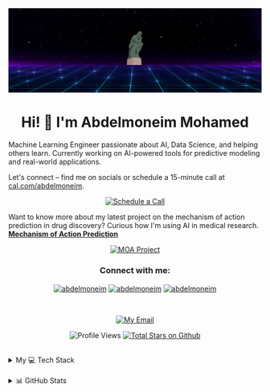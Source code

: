 <img src="https://github.com/srbhr/srbhr/blob/main/assets/headerimage.jpg" height=50% alt="Exploring Data Science and Machine Learning.">

<h1 align="center">Hi! 👋 I'm Abdelmoneim Mohamed</h1>

Machine Learning Engineer passionate about AI, Data Science, and helping others learn. Currently working on AI-powered tools for predictive modeling and real-world applications.

Let's connect – find me on socials or schedule a 15-minute call at [cal.com/abdelmoneim](https://cal.com/abdelmoneim-rehab-ytefku/15min).

<div align="center">

[![Schedule a Call](https://custom-icon-badges.demolab.com/badge/Cal/abdelmoneim-white?style=for-the-badge&logo=calendar&logoColor=black)](https://cal.com/abdelmoneim-rehab-ytefku/15min)

</div>

Want to know more about my latest project on the mechanism of action prediction in drug discovery? Curious how I'm using AI in medical research.
 **[Mechanism of Action Prediction](https://github.com/Xmen3em/Mechanism-Of-Action-Graduation-Project-)**

 <div align="center">

[![MOA Project](https://custom-icon-badges.demolab.com/badge/MOA_Prediction-navy?style=for-the-badge&logo=rocket&logoColor=white)](https://github.com/Xmen3em/Mechanism-Of-Action-Graduation-Project-)

</div>

<h3 align="center">Connect with me:</h3>
<p align="center">
<a href="www.linkedin.com/in/abdelmoneim77" target="blank"><img align="center" src="https://raw.githubusercontent.com/rahuldkjain/github-profile-readme-generator/master/src/images/icons/Social/linked-in-alt.svg" alt="abdelmoneim" height="30" width="40" /></a>
<a href="https://www.kaggle.com/abdelmoneimrehab" target="blank"><img align="center" src="https://raw.githubusercontent.com/rahuldkjain/github-profile-readme-generator/master/src/images/icons/Social/kaggle.svg" alt="abdelmoneim" height="30" width="40" /></a>
<a href="https://www.facebook.com/ABDO0REHAB/" target="blank"><img align="center" src="https://raw.githubusercontent.com/rahuldkjain/github-profile-readme-generator/master/src/images/icons/Social/facebook.svg" alt="abdelmoneim" height="30" width="40" /></a>
</p>

<br/>

<div align="center">

[![My Email](https://custom-icon-badges.demolab.com/badge/-rehababdelmoneim755@gmail.com-black?style=for-the-badge&logo=mail&logoColor=white)](mailto:rehababdelmoneim755@gmail.com)

![Profile Views](https://komarev.com/ghpvc/?username=Xmen3em&color=green&style=for-the-badge) [![Total Stars on Github](https://custom-icon-badges.demolab.com/github/stars/Xmen3em?color=55960c&style=for-the-badge&labelColor=488207&logo=star)](https://github.com/Xmen3em?tab=repositories&sort=stargazers)

</div>

<br/>

<details>
  <summary> My 💻 Tech Stack </summary>

<div align="center">

# 💻 Tech Stack:

![C++](https://camo.githubusercontent.com/f139e7edf0319db6f16a48314a4b5a717c8f74ba336f049817d1b92795d1c070/68747470733a2f2f696d672e736869656c64732e696f2f62616467652f432532422532422d3030353939433f7374796c653d666f722d7468652d6261646765266c6f676f3d63253242253242266c6f676f436f6c6f723d7768697465) ![Python](https://img.shields.io/badge/Python-FFD43B?style=for-the-badge&logo=python&logoColor=blue) ![TensorFlow](https://img.shields.io/badge/TensorFlow-%23FF6F00.svg?style=for-the-badge&logo=TensorFlow&logoColor=white) ![PyTorch](https://img.shields.io/badge/PyTorch-%23EE4C2C.svg?style=for-the-badge&logo=PyTorch&logoColor=white) ![Pandas](https://img.shields.io/badge/pandas-%23150458.svg?style=for-the-badge&logo=pandas&logoColor=white) ![NumPy](https://img.shields.io/badge/numpy-%23013243.svg?style=for-the-badge&logo=numpy&logoColor=white) ![Scikit-learn](https://img.shields.io/badge/scikit--learn-%23F7931E.svg?style=for-the-badge&logo=scikit-learn&logoColor=white) ![spaCy](https://img.shields.io/badge/spaCy-09A3D5?style=for-the-badge&logo=spacy&logoColor=white)
![NLTK](https://img.shields.io/badge/NLTK-00A55E?style=for-the-badge&logo=python&logoColor=white)
![Hugging Face](https://img.shields.io/badge/Hugging%20Face-FFC107?style=for-the-badge&logo=huggingface&logoColor=black)
![Transformers](https://img.shields.io/badge/Transformers-F4D03F?style=for-the-badge&logo=huggingface&logoColor=black)
![Gensim](https://img.shields.io/badge/Gensim-FF4500?style=for-the-badge&logo=python&logoColor=white)
![Streamlit](https://img.shields.io/badge/Streamlit-darkred?style=for-the-badge&logo=streamlit&logoColor=white) ![FastAPI](https://img.shields.io/badge/FastAPI-005571?style=for-the-badge&logo=fastapi) ![Docker](https://img.shields.io/badge/docker-%230db7ed.svg?style=for-the-badge&logo=docker&logoColor=white) ![MySQL](https://img.shields.io/badge/mysql-%2300f.svg?style=for-the-badge&logo=mysql&logoColor=white) ![FLASK](https://camo.githubusercontent.com/caeca246a36e19149fde4f4bea527bd4b13ef7ed3ed059549d1cde0a5ff4abd8/68747470733a2f2f696d672e736869656c64732e696f2f62616467652f666c61736b2d2532333030302e7376673f7374796c653d666f722d7468652d6261646765266c6f676f3d666c61736b266c6f676f436f6c6f723d7768697465) ![DJANGO](https://camo.githubusercontent.com/13b219a55add1b06da0738bf43724acbd63e642faf01035506f20554f068fe0e/68747470733a2f2f696d672e736869656c64732e696f2f62616467652f646a616e676f2d2532333039324532302e7376673f7374796c653d666f722d7468652d6261646765266c6f676f3d646a616e676f266c6f676f436f6c6f723d7768697465) ![MLOps](https://img.shields.io/badge/MLOps-%2300f.svg?style=for-the-badge&logo=artificial-intelligence&logoColor=white) ![Microsoft Azure](https://img.shields.io/badge/Microsoft%20Azure-0089D6?style=for-the-badge&logo=microsoft-azure&logoColor=white) ![LINUX](https://camo.githubusercontent.com/b9326effec4bc941d648d79b2e24ed7c708122671d2540c3277596dc52d640f2/68747470733a2f2f696d672e736869656c64732e696f2f62616467652f4c696e75782d4643433632343f7374796c653d666f722d7468652d6261646765266c6f676f3d6c696e7578266c6f676f436f6c6f723d626c61636b)



</div>

</details>

<br/>

<details>

<summary>📊 GitHub Stats</summary> 

<div align="center">

# 📊 GitHub Stats:

![](https://github-readme-stats.vercel.app/api?username=Xmen3em&theme=dark&hide_border=false&include_all_commits=true&count_private=true)

![](https://github-readme-streak-stats.herokuapp.com/?user=Xmen3em&theme=dark&hide_border=false)

![](https://github-readme-stats.vercel.app/api/top-langs/?username=Xmen3em&theme=dark&hide_border=false&include_all_commits=true&count_private=true&layout=compact)

</div>

<br/>

<div align="center">

### ✍️ Random Dev Quote

![](https://quotes-github-readme.vercel.app/api?type=horizontal&theme=radical)

<br>

### 🔝 Top Contributed Repo

![](https://github-contributor-stats.vercel.app/api?username=Xmen3em&limit=5&theme=dark&combine_all_yearly_contributions=true)

</div>

<br/>

</details>
